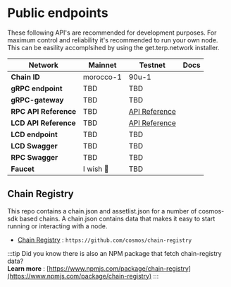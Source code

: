 # Public endpoints

These following API's are recommended for development purposes. For maximum control and reliability it's recommended to run your own node. This can be easility accomplsihed by using the get.terp.network installer. 



| Network | Mainnet | Testnet | Docs |
| -------- | -------- | -------- | -------- | 
| **Chain ID**  | morocco-1 | 90u-1 |
| **gRPC endpoint**  | TBD | TBD |
| **gRPC-gateway**  | TBD  | TBD |
| **RPC API Reference**    | TBD | [API Reference](/api) |
| **LCD API Reference**    | TBD | [API Reference](/api/?v=LCD) |
| **LCD endpoint**  | TBD  | TBD |
| **LCD Swagger**  |  TBD  | TBD |
| **RPC Swagger**  |  TBD  | TBD |
| **Faucet** | I wish 🤑   | TBD |





## Chain Registry

This repo contains a chain.json and assetlist.json for a number of cosmos-sdk based chains. A chain.json contains data that makes it easy to start running or interacting with a node. 
- [Chain Registry](https://github.com/cosmos/chain-registry) : `https://github.com/cosmos/chain-registry`

:::tip
Did you know there is also an NPM package that fetch chain-registry data? <br/>
**Learn more** : [https://www.npmjs.com/package/chain-registry](https://www.npmjs.com/package/chain-registry) 
:::
